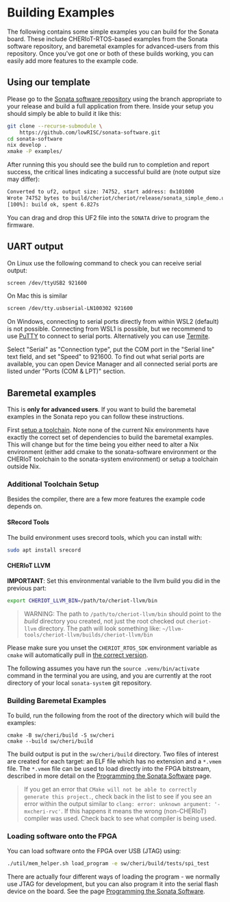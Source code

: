 # Building Examples

The following contains some simple examples you can build for the Sonata board.
These include CHERIoT-RTOS-based examples from the Sonata software repository, and baremetal examples for advanced-users from this repository.
Once you've got one or both of these builds working, you can easily add more features to the example code.

## Using our template

Please go to the [Sonata software repository](https://github.com/lowRISC/sonata-software) using the branch appropriate to your release and build a full application from there.
Inside your setup you should simply be able to build it like this:

```sh
git clone --recurse-submodule \
    https://github.com/lowRISC/sonata-software.git
cd sonata-software
nix develop .
xmake -P examples/
```

After running this you should see the build run to completion and report success, the critical lines indicating a successful build are (note output size may differ):

```sh
Converted to uf2, output size: 74752, start address: 0x101000
Wrote 74752 bytes to build/cheriot/cheriot/release/sonata_simple_demo.uf2
[100%]: build ok, spent 6.827s
```

You can drag and drop this UF2 file into the `SONATA` drive to program the firmware.

## UART output

On Linux use the following command to check you can receive serial output:
```sh
screen /dev/ttyUSB2 921600
```

On Mac this is similar
```sh
screen /dev/tty.usbserial-LN100302 921600
```

On Windows, connecting to serial ports directly from within WSL2 (default) is not possible.
Connecting from WSL1 is possible, but we recommend to use [PuTTY](https://www.putty.org/) to connect to serial ports.
Alternatively you can use [Termite](https://www.compuphase.com/software_termite.htm).

Select "Serial" as "Connection type", put the COM port in the "Serial line" text field, and set "Speed" to 921600.
To find out what serial ports are available, you can open Device Manager and all connected serial ports are listed under "Ports (COM & LPT)" section.

## Baremetal examples

This is **only for advanced users**.
If you want to build the baremetal examples in the Sonata repo you can follow these instructions.

First [setup a toolchain](../dev/toolchain-setup.md).
Note none of the current Nix environments have exactly the correct set of dependencies to build the baremetal examples.
This will change but for the time being you either need to alter a Nix environment (either add cmake to the sonata-software environment or the CHERIoT toolchain to the sonata-system environment) or setup a toolchain outside Nix.


### Additional Toolchain Setup

Besides the compiler, there are a few more features the example code depends on.

#### SRecord Tools

The build environment uses srecord tools, which you can install with:

```bash
sudo apt install srecord
```

#### CHERIoT LLVM

**IMPORTANT**: Set this environmental variable to the llvm build you did in the previous part:

```sh
export CHERIOT_LLVM_BIN=/path/to/cheriot-llvm/bin
```

> WARNING: The path to `/path/to/cheriot-llvm/bin` should point to the *build* directory you created, not just the root checked out `cheriot-llvm` directory.
> The path will look something like: `~/llvm-tools/cheriot-llvm/builds/cheriot-llvm/bin`

Please make sure you unset the `CHERIOT_RTOS_SDK` environment variable as `cmake` will automatically pull in [the correct version](https://github.com/lowRISC/cheriot-rtos/tree/sonata).

The following assumes you have run the `source .venv/bin/activate` command in the terminal you are using, and you are currently at the root directory of your local `sonata-system` git repository.

### Building Baremetal Examples

To build, run the following from the root of the directory which will build the examples:

```
cmake -B sw/cheri/build -S sw/cheri
cmake --build sw/cheri/build
```
The build output is put in the `sw/cheri/build` directory.
Two files of interest are created for each target: an ELF file which has no extension and a `*.vmem` file.
The `*.vmem` file can be used to load directly into the FPGA bitstream, described in more detail on the [Programming the Sonata Software](../dev/sw-programming.md) page.

> If you get an error that `CMake will not be able to correctly generate this project.`, check back in the list to see if you see an error within the output similar to `clang: error: unknown argument: '-mxcheri-rvc'`.
> If this happens it means the wrong (non-CHERIoT) compiler was used.
> Check back to see what compiler is being used.

### Loading software onto the FPGA

You can load software onto the FPGA over USB (JTAG) using:

```sh
./util/mem_helper.sh load_program -e sw/cheri/build/tests/spi_test
```
There are actually four different ways of loading the program - we normally use JTAG for development, but you can also program it into the serial flash device on the board.
See the page [Programming the Sonata Software](../dev/sw-programming.md).
